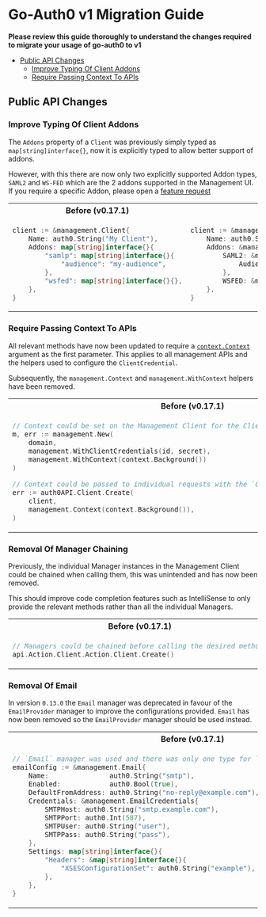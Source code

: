 # Go-Auth0 v1 Migration Guide


**Please review this guide thoroughly to understand the changes required to migrate your usage of go-auth0 to v1**

- [Public API Changes](#public-api-changes)
  - [Improve Typing Of Client Addons](#improve-typing-of-client-addons)
  - [Require Passing Context To APIs](#require-passing-context-to-apis)

## Public API Changes

### Improve Typing Of Client Addons

The `Addons` property of a `Client` was previously simply typed as `map[string]interface{}`, now it is explicitly typed to allow better support of addons.

However, with this there are now only two explicitly supported Addon types, `SAML2` and `WS-FED` which are the 2 addons supported in the Management UI. If you require a specific Addon, please open a [feature request](https://github.com/auth0/go-auth0/issues/new?assignees=&labels=feature&projects=&template=feature_request.yml)

<table>
<tr>
<th>Before (v0.17.1)</th>
<th>After (v1.0.0)</th>
</tr>
<tr>
<td>

```go
client := &management.Client{ 
    Name: auth0.String("My Client"),
    Addons: map[string]interface{}{
        "samlp": map[string]interface{}{
            "audience": "my-audience",
        },
        "wsfed": map[string]interface{}{},
    },
}
```
</td>
<td>

```go
client := &management.Client{
    Name: auth0.String("My Client"),
    Addons: &management.ClientAddons{
        SAML2: &management.SAML2ClientAddon{
            Audience: auth0.String("my-audience"),
        },
        WSFED: &management.WSFEDClientAddon{},
    },
}
```
</td>
</tr>
</table>

### Require Passing Context To APIs

All relevant methods have now been updated to require a [`context.Context`](https://pkg.go.dev/context?utm_source=godoc) argument as the first parameter. This applies to all management APIs and the helpers used to configure the `ClientCredential`.

Subsequently, the `management.Context` and `management.WithContext` helpers have been removed.

<table>
<tr>
<th>Before (v0.17.1)</th>
<th>After (v1.0.0)</th>
</tr>
<tr>
<td>

```go
// Context could be set on the Management Client for the ClientCredential methods to use.
m, err := management.New(
    domain,
    management.WithClientCredentials(id, secret),
    management.WithContext(context.Background())
)

// Context could be passed to individual requests with the `Context` method.
err := auth0API.Client.Create(
    client,
    management.Context(context.Background()),
)
```
</td>
<td>

```go
// Context should be passed directly to the `WithClientCredentials` or `WithClientCredentialsAndAudience` methods.
m, err := management.New(
    domain,
    management.WithClientCredentials(context.Background(), id, secret),
)

// Context should be passed to the method as the first argument.
err := auth0API.Client.Create(
    context.Background(),
    client
)
```
</td>
</tr>
</table>

### Removal Of Manager Chaining

Previously, the individual Manager instances in the Management Client could be chained when calling them, this was unintended and has now been removed.

This should improve code completion features such as IntelliSense to only provide the relevant methods rather than all the individual Managers.

<table>
<tr>
<th>Before (v0.17.1)</th>
<th>After (v1.0.0)</th>
</tr>
<tr>
<td>

```go
// Managers could be chained before calling the desired method.
api.Action.Client.Action.Client.Create()
```
</td>
<td>

```go
// Chaining is no longer supported.
api.Client.Create()
```
</td>
</tr>
</table>

### Removal Of Email

In version `0.13.0` the `Email` manager was deprecated in favour of the `EmailProvider` manager to improve the configurations provided. `Email` has now been removed so the `EmailProvider` manager should be used instead.

<table>
<tr>
<th>Before (v0.17.1)</th>
<th>After (v1.0.0)</th>
</tr>
<tr>
<td>

```go
// `Email` manager was used and there was only one type for `Credentials` and `Settings`.
emailConfig := &management.Email{
    Name:               auth0.String("smtp"),
    Enabled:            auth0.Bool(true),
    DefaultFromAddress: auth0.String("no-reply@example.com"),
    Credentials: &management.EmailCredentials{
        SMTPHost: auth0.String("smtp.example.com"),
        SMTPPort: auth0.Int(587),
        SMTPUser: auth0.String("user"),
        SMTPPass: auth0.String("pass"),
    },
    Settings: map[string]interface{}{
        "Headers": &map[string]interface{}{
            "XSESConfigurationSet": auth0.String("example"),
        },
    },
}
```
</td>
<td>

```go
// Use the `EmailProvider` manager and use the provider specific configuration for `Credential` and `Settings`
emailProviderConfig := &management.EmailProvider{
    Name:               auth0.String("mandrill"),
    Enabled:            auth0.Bool(true),
    DefaultFromAddress: auth0.String("no-reply@example.com"),
    Credentials: &management.EmailProviderCredentialsSMTP{
        SMTPHost: auth0.String("smtp.example.com"),
        SMTPPort: auth0.Int(587),
        SMTPUser: auth0.String("user"),
        SMTPPass: auth0.String("pass"),
    },
    Settings: &management.EmailProviderSettingsSMTP{
        Headers: &management.EmailProviderSettingsSMTPHeaders{
            XSESConfigurationSet: auth0.String("example"),
        },
    },
}
```
</td>
</tr>
</table>
